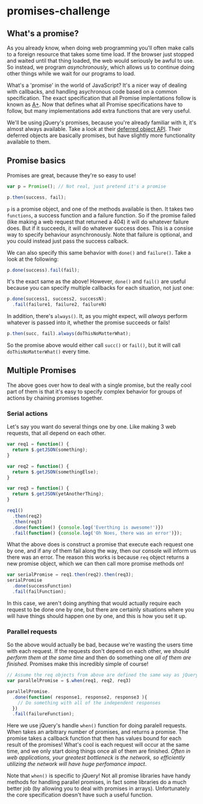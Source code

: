 # promises-challenge

## What's a promise?

As you already know, when doing web programming you'll often make calls to a
foreign resource that takes some time load. If the browser just stopped and
waited until that thing loaded, the web would seriously be awful to use. So
instead, we program *asynchronously*, which allows us to continue doing other things while we wait for our programs to load.

What's a 'promise' in the world of JavaScript? It's a nicer way of dealing
with callbacks, and handling asychronous code based on a common specification.
The exact specification that all Promise implentations follow is known as
[A+](https://promisesaplus.com). Now that defines what all Promise
specifications have to follow, but many implementations add extra functions
that are very useful.

We'll be using jQuery's promises, because you're already familiar with it,
it's almost always available. Take a look at their [deferred object API](https://api.jquery.com/jquery.deferred/). Their deferred objects are
basically promises, but have slightly more functionality available to them.

## Promise basics

Promises are great, because they're so easy to use!

```js
var p = Promise(); // Not real, just pretend it's a promise

p.then(success, fail);
```

`p` is a promise object, and one of the methods available is then. It takes two
`functions`, a success function and a failure function. So if the promise
failed (like making a web request that returned a 404) it will do whatever
failure does. But if it succeeds, it will do whatever success does. This is a
consise way to specify behaviour asynchronously. Note that failure is optional, and you could instead just pass the success calback.

We can also specify this same behavior with `done()` and `failure()`. Take a look at the following:

```js
p.done(success).fail(fail);
```

It's the exact same as the above! However, `done()` and `fail()` are useful because you can specify multiple callbacks for each situation, not just one:

```js
p.done(success1, success2, successN);
  .fail(failure1, failure2, failureN)
```

In addition, there's `always()`. It, as you might expect, will *always* perform whatever is passed into it, whether the promise succeeds or fails!

```js
p.then(succ, fail).always(doThisNoMatterWhat);
```

So the promise above would either call `succ()` or `fail()`, but it will call `doThisNoMatterWhat()` every time.

## Multiple Promises

The above goes over how to deal with a single promise, but the really cool
part of them is that it's easy to specify complex behavior for groups of
actions by chaining promises together.

### Serial actions

Let's say you want do several things one by one. Like making 3 web requests, that all depend on each other.

```js
var req1 = function() {
  return $.getJSON(something);
}

var req2 = function() {
  return $.getJSON(somethingElse);
}

var req3 = function() {
  return $.getJSON(yetAnotherThing);
}

req1()
  .then(req2)
  .then(req3)
  .done(function() {console.log('Everthing is awesome!')})
  .fail(function() {console.log('Oh Noes, there was an error')});
```

What the above does is construct a promise that execute each request one by
one, and if any of them fail along the way, then our console will inform us
there was an error. The reason this works is because `req` object returns a
new promise object, which we can then call more promise methods on!

```js
var serialPromise = req1.then(req2).then(req3);
serialPromise
  .done(successFunction)
  .fail(failFunction);
```

In this case, we aren't doing anything that would actually require each request to be done one by one, but there are certainly situations where you will have things should happen one by one, and this is how you set it up.

### Parallel requests

So the above would actually be bad, because we're wasting the users time with each request. If the requests don't depend on each other, we should *perform them at the same time* and then do something one *all of them are finished*.
Promises make this incredibly simple of course!

```js
// Assume the req objects from above are defined the same way as jQuery AJAX calls
var parallelPromise = $.when(req1, req2, req3)

parallelPromise.
  .done(function( response1, response2, response3 ){
  	// Do something with all of the independent responses
  })
  .fail(failureFunction);
```

Here we use jQuery's handle `when()` function for doing paralell requests.
When takes an arbitrary number of promises, and returns a promise. The promise
takes a callback function that then has values bound for each result of the
promises! What's cool is each request will occur at the same time, and we only start doing things once all of them are finished. *Often in web applications, your greatest bottleneck is the network, so efficiently utilizing the network will have huge perfomance impact*.

Note that `when()` is specific to jQuery! Not all promise libraries have handy
methods for handling parallel promises, in fact some libraries do a much
better job (by allowing you to deal with promises in arrays). Unfortunately
the core specification doesn't have such a useful function.
